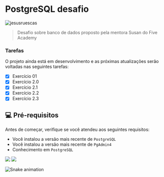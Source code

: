# PostgreSQL desafio

<p align="left"> <img src="https://c.tenor.com/yfRbDajBsC8AAAAC/spongebob-database.gif" alt="jesusruescas" /> </p>

> Desafio sobre banco de dados proposto pela mentora Susan do Five Academy

### Tarefas

O projeto ainda está em desenvolvimento e as próximas atualizações serão voltadas nas seguintes tarefas:

- [x] Exercício 01
- [x] Exercício 2.0
- [x] Exercício 2.1
- [x] Exercício 2.2
- [x] Exercício 2.3

## 💻 Pré-requisitos

Antes de começar, verifique se você atendeu aos seguintes requisitos:
<!---Estes são apenas requisitos de exemplo. Adicionar, duplicar ou remover conforme necessário--->
* Você instalou a versão mais recente de `PostgreSQL`
* Você instalou a versão mais recente de `PgAdmin4`
* Conhecimento em `PostgreSQL`

<div> 
  <a href = "mailto:jrj_business@outlook.com"><img src="https://img.shields.io/badge/-Gmail-%23333?style=for-the-badge&logo=gmail&logoColor=white" target="_blank"></a>
  <a href="https://www.linkedin.com/in/JesusRuescas" target="_blank"><img src="https://img.shields.io/badge/-LinkedIn-%230077B5?style=for-the-badge&logo=linkedin&logoColor=white" target="_blank"></a> 
 
 ![Snake animation](https://github.com/JesusRuescas/JesusRuescas/blob/output/github-contribution-grid-snake.svg)
 
</div>
